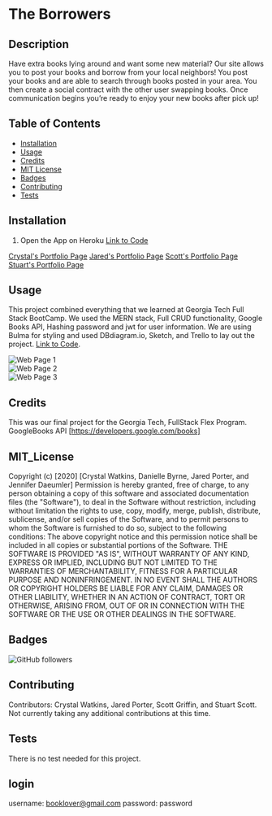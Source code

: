 # The Borrowers
## Description 
Have extra books lying around and want some new material? Our site allows you to post your books and borrow from your local neighbors! You post your books and are able to search through books posted in your area. You then create a social contract with the other user swapping books. Once communication begins you’re ready to enjoy your new books after pick up!

## Table of Contents
* [Installation](#installation)
* [Usage](#usage)
* [Credits](#credits)
* [MIT License](#mit_license)
* [Badges](#badges)
* [Contributing](#contributing)
* [Tests](#tests)

## Installation
1. Open the App on Heroku
[Link to Code](https://desolate-caverns-47449.herokuapp.com/)
 
[Crystal's Portfolio Page](https://github.com/CrystalWatkins)
[Jared's Portfolio Page](https://github.com/JaredP17)
[Scott's Portfolio Page](https://github.com/scott-gr)
[Stuart's Portfolio Page](https://github.com/yoohooitstoo)

## Usage 
This project combined everything that we learned at Georgia Tech Full Stack BootCamp. We used the MERN stack, Full CRUD functionality, Google Books API, Hashing password and jwt for user information. We are using Bulma for styling and used DBdiagram.io, Sketch, and Trello to lay out the project.
[Link to Code](https://desolate-caverns-47449.herokuapp.com/).
 
![Web Page 1](./client/public/webpages/accountpage.png)<br>
![Web Page 2](./client/public/webpages/addbookpage.png)<br>
![Web Page 3](./client/public/webpages/borrowpage.png)<br>

## Credits
This was our final project for the Georgia Tech, FullStack Flex Program.
GoogleBooks API [https://developers.google.com/books]

## MIT_License
Copyright (c) [2020] [Crystal Watkins, Danielle Byrne, Jared Porter, and Jennifer Daeumler]
Permission is hereby granted, free of charge, to any person obtaining a copy
of this software and associated documentation files (the "Software"), to deal
in the Software without restriction, including without limitation the rights
to use, copy, modify, merge, publish, distribute, sublicense, and/or sell
copies of the Software, and to permit persons to whom the Software is
furnished to do so, subject to the following conditions:
The above copyright notice and this permission notice shall be included in all
copies or substantial portions of the Software.
THE SOFTWARE IS PROVIDED "AS IS", WITHOUT WARRANTY OF ANY KIND, EXPRESS OR
IMPLIED, INCLUDING BUT NOT LIMITED TO THE WARRANTIES OF MERCHANTABILITY,
FITNESS FOR A PARTICULAR PURPOSE AND NONINFRINGEMENT. IN NO EVENT SHALL THE
AUTHORS OR COPYRIGHT HOLDERS BE LIABLE FOR ANY CLAIM, DAMAGES OR OTHER
LIABILITY, WHETHER IN AN ACTION OF CONTRACT, TORT OR OTHERWISE, ARISING FROM,
OUT OF OR IN CONNECTION WITH THE SOFTWARE OR THE USE OR OTHER DEALINGS IN THE
SOFTWARE.

## Badges
![GitHub followers](https://img.shields.io/github/forks/JaredP17/final-project?style=social)

## Contributing
Contributors: Crystal Watkins, Jared Porter, Scott Griffin, and Stuart Scott.
Not currently taking any additional contributions at this time.

## Tests
There is no test needed for this project. 


## login
username: booklover@gmail.com
password: password
